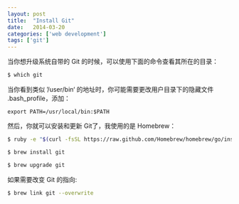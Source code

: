 ```yaml
---
layout: post
title:  "Install Git"
date:   2014-03-20
categories: ['web development']
tags: ['git']
---
```


当你想升级系统自带的 Git 的时候，可以使用下面的命令查看其所在的目录：

```bash
$ which git
```

当你看到类似 ’/user/bin‘ 的地址时，你可能需要更改用户目录下的隐藏文件 .bash_profile，添加：

    export PATH=/usr/local/bin:$PATH

然后，你就可以安装和更新 Git了，我使用的是 Homebrew：

```bash
$ ruby -e "$(curl -fsSL https://raw.github.com/Homebrew/homebrew/go/install)"
```

```bash
$ brew install git
```

```bash
$ brew upgrade git
```

如果需要改变 Git 的指向:

```bash
$ brew link git --overwrite
```

